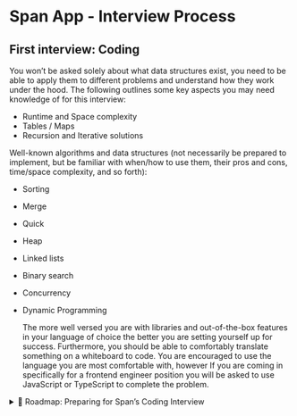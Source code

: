 # Span App - Interview Process

## First interview: Coding

You won’t be asked solely about what data structures exist, you need to be able to apply them to different problems and understand how they work under the hood. The following outlines some key aspects you may need knowledge of for this interview:

- Runtime and Space complexity
- Tables / Maps
- Recursion and Iterative solutions

Well-known algorithms and data structures (not necessarily be prepared to implement, but be familiar with when/how to use them, their pros and cons, time/space complexity, and so forth):

- Sorting
- Merge
- Quick
- Heap
- Linked lists
- Binary search
- Concurrency
- Dynamic Programming

  The more well versed you are with libraries and out-of-the-box features in your language of choice the better you are setting yourself up for success. Furthermore, you should be able to comfortably translate something on a whiteboard to code. You are encouraged to use the language you are most comfortable with, however If you are coming in specifically for a frontend engineer position you will be asked to use JavaScript or TypeScript to complete the problem.

<details>
  <summary>🚀 Roadmap: Preparing for Span’s Coding Interview</summary>

1.  ✅ Step 1: Strengthen Problem-Solving Foundations.

    Big-O Analysis & Complexity
    Understand Time & Space Complexity (O(1), O(log N), O(N), O(N log N), O(N²))
    Learn how to analyze code runtime and identify bottlenecks.
    📚 Resources:
    Big-O Cheatsheet
    YouTube: “Big-O Notation” by CS Dojo / freeCodeCamp
    JavaScript/TypeScript Built-in Data Structures & Methods
    Arrays: .push(), .pop(), .shift(), .unshift(), .splice(), .slice()
    Objects & Maps: Map(), Set(), Object.keys(), Object.values()
    Strings: .split(), .join(), .substring()
    Sorting methods: sort(), localeCompare(), toSorted()
    Recursion vs Iterative approaches in JS

2.  ✅ Step 2: Master Core Data Structures (5-6 days)

    1️⃣ Tables / Maps (Hashing)
    Understand Hash Tables (Objects, Map(), Set())
    Common problems: Two Sum, Group Anagrams, First Unique Character
    🏆 Practice: LeetCode Easy-Medium Hash Table problems
    2️⃣ Sorting Algorithms
    Know when to use Merge Sort (O(N log N)), Quick Sort (O(N log N)), Heap Sort
    Understand JavaScript’s built-in Array.sort() (Timsort, O(N log N))
    Implement and compare sorting algorithms
    3️⃣ Linked Lists
    Difference between Singly vs Doubly Linked List
    Common problems: Reverse a Linked List, Detect a Cycle, Merge Two Sorted Lists
    🏆 Practice: LeetCode Easy-Medium Linked List problems
    4️⃣ Binary Search
    Understand binary search (O(log N))
    Common problems: Find Element in Sorted Array, First & Last Position, Rotated Array
    🏆 Practice: LeetCode Easy-Medium Binary Search problems
    5️⃣ Concurrency (JS Event Loop)
    Understand Promises, Async/Await, Web Workers
    JavaScript Event Loop & Microtask Queue
    Solve Concurrency-Based Problems (Rate Limiter, Parallel Promises)
    6️⃣ Dynamic Programming (DP)
    Identify Overlapping Subproblems & Optimal Substructure
    Common DP Patterns: Fibonacci, Climbing Stairs, Knapsack, Longest Common Subsequence
    Bottom-Up vs Top-Down Approach

3.  ✅ Step 3: Develop Strong Recursion & Iterative Skills

    Practice converting recursive solutions to iterative solutions (and vice versa).
    Master tree traversal (DFS & BFS).
    Focus on Divide & Conquer (Merge Sort, Quick Sort).
    🏆 Practice: LeetCode Medium-Hard Recursion problems.

4.  ✅ Step 4: Solve Well-Known Algorithms & Problems

    Two Pointers & Sliding Window: Find pairs, substrings, or subarrays efficiently.
    Graph Traversal (DFS, BFS): Connected Components, Shortest Paths.
    Heap (Priority Queue): Find k-largest/smallest elements.
    Top-K Patterns: Sorting + Heap-based solutions.
    Greedy Algorithms: Interval Scheduling, Activity Selection.

🏆 Practice Set:
LeetCode: "Top 75" list
NeetCode.io roadmap
JS-specific Problems on CodeSignal & CoderByte

</details>

